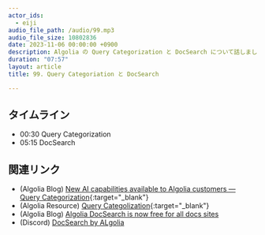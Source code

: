 ```yaml
---
actor_ids:
  - eiji
audio_file_path: /audio/99.mp3
audio_file_size: 10802836 
date: 2023-11-06 00:00:00 +0900
description: Algolia の Query Categorization と DocSearch について話しました
duration: "07:57"
layout: article
title: 99. Query Categoriation と DocSearch

---
```


## タイムライン

- 00:30 Query Categorization
- 05:15 DocSearch

## 関連リンク

- (Algolia Blog) [New AI capabilities available to Algolia customers — Query Categorization](https://www.algolia.com/blog/product/new-ai-capabilities-available-to-algolia-customers-query-categorization/){:target="_blank"}
- (Algolia Resource) [Query Categolization](https://resources.algolia.com/home/infographic-querycategorization){:target="_blank"}
- (Algolia Blog) [Algolia DocSearch is now free for all docs sites](https://www.algolia.com/blog/product/algolia-docsearch-is-free/)
- (Discord) [DocSearch by ALgolia](https://discord.com/invite/bRTacwYrfX)
